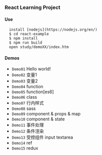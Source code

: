 ### React Learning Project

#### Use

```
  install [nodejs](https://nodejs.org/en/)
  $ cd react-example
  $ npm install
  $ npm run build
  open study/demoXX/index.htm
```

#### Demos
* `Demo01` Hello world!
* `Demo02` 变量1
* `Demo03` 变量2
* `Demo04` function
* `Demo05` function[es6]
* `Demo06` class
* `Demo07` 行内样式
* `Demo08` sass
* `Demo09` component & props & map
* `Demo10` component & state
* `Demo11` 事件处理
* `Demo12` 条件渲染
* `Demo13` 受控组件 input textarea
* `Demo14` ref
* `Demo15` redux
